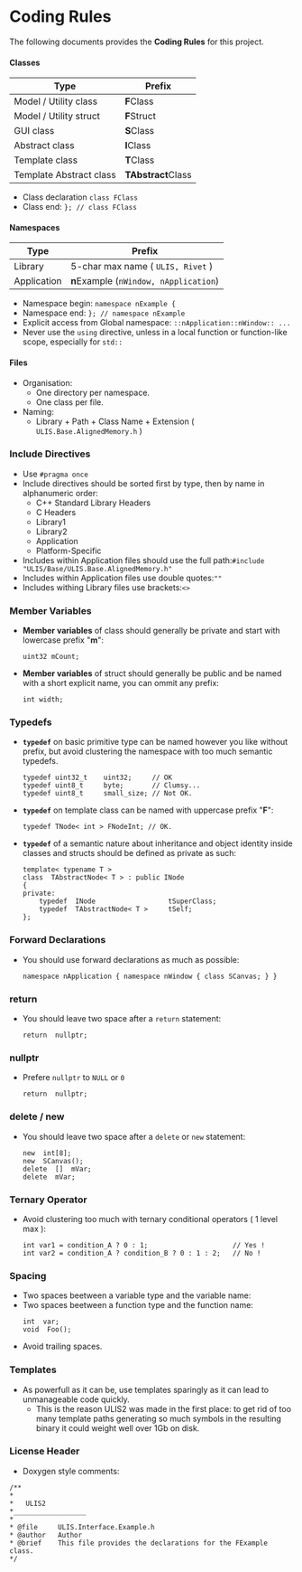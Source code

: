 # Coding Rules
The following documents provides the **Coding Rules** for this project.

#### Classes
|Type                   |Prefix                 |
|-----------------------|-----------------------|
|Model / Utility class  |**F**Class             |
|Model / Utility struct |**F**Struct            |
|GUI class              |**S**Class             |
|Abstract class         |**I**Class             |
|Template class         |**T**Class             |
|Template Abstract class|**TAbstract**Class     |
- Class declaration `class FClass`
- Class end: `}; // class FClass`

#### Namespaces
|Type           |Prefix                                 |
|---------------|---------------------------------------|
|Library        |5-char max name ( `ULIS, Rivet` )      |
|Application    |**n**Example (`nWindow, nApplication`) |
- Namespace begin: `namespace nExample {`
- Namespace end: `}; // namespace nExample`
- Explicit access from Global namespace: `::nApplication::nWindow:: ... `
- Never use the `using` directive, unless in a local function or function-like scope, especially for `std::`

#### Files
- Organisation:
    - One directory per namespace.
    - One class per file.
- Naming:
    - Library + Path + Class Name + Extension ( `ULIS.Base.AlignedMemory.h` )

### Include Directives
- Use `#pragma once`
- Include directives should be sorted first by type, then by name in alphanumeric order:
    - C++ Standard Library Headers
    - C Headers
    - Library1
    - Library2
    - Application
    - Platform-Specific
- Includes within Application files should use the full path:`#include "ULIS/Base/ULIS.Base.AlignedMemory.h"`
- Includes within Application files use double quotes:`""`
- Includes withing Library files use brackets:`<>`

### Member Variables
- **Member variables** of class should generally be private and start with lowercase prefix "**m**":
    ```
    uint32 mCount;
    ```
- **Member variables** of struct should generally be public and be named with a short explicit name, you can ommit any prefix:
    ```
    int width;
    ```

### Typedefs
- **`typedef`** on basic primitive type can be named however you like without prefix, but avoid clustering the namespace with too much semantic typedefs.
    ```
    typedef uint32_t    uint32;     // OK
    typedef uint8_t     byte;       // Clumsy...
    typedef uint8_t     small_size; // Not OK.
    ```

- **`typedef`** on template class can be named with uppercase prefix "**F**":
    ```
    typedef TNode< int > FNodeInt; // OK.
    ```

- **`typedef`** of a semantic nature about inheritance and object identity inside classes and structs should be defined as private as such:
    ```
    template< typename T >
    class  TAbstractNode< T > : public INode
    {
    private:
        typedef  INode                  tSuperClass;
        typedef  TAbstractNode< T >     tSelf;
    };
    ``` 

### Forward Declarations
- You should use forward declarations as much as possible:
    ```
    namespace nApplication { namespace nWindow { class SCanvas; } }
    ```

### return
- You should leave two space after a `return` statement:
    ```
    return  nullptr;
    ```

### nullptr
- Prefere `nullptr` to `NULL` or `0`
    ```
    return  nullptr;
    ```

### delete / new
- You should leave two space after a `delete` or `new` statement:
    ```
    new  int[8];
    new  SCanvas();
    delete  []  mVar;
    delete  mVar;
    ```

### Ternary Operator
- Avoid clustering too much with ternary conditional operators ( 1 level max ):
    ```
    int var1 = condition_A ? 0 : 1;                     // Yes !
    int var2 = condition_A ? condition_B ? 0 : 1 : 2;   // No !
    ```

### Spacing
- Two spaces beetween a variable type and the variable name:
- Two spaces beetween a function type and the function name:
    ```
    int  var;
    void  Foo();
    ```
- Avoid trailing spaces.

### Templates
- As powerfull as it can be, use templates sparingly as it can lead to unmanageable code quickly.
    - This is the reason ULIS2 was made in the first place: to get rid of too many template paths generating so much symbols in the resulting binary it could weight well over 1Gb on disk.

### License Header
- Doxygen style comments:
```
/**
*
*   ULIS2
*__________________
*
* @file     ULIS.Interface.Example.h
* @author   Author
* @brief    This file provides the declarations for the FExample class.
*/
```